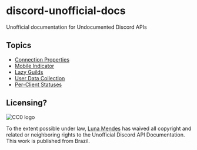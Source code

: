 # discord-unofficial-docs

Unofficial documentation for Undocumented Discord APIs

## Topics

 - [Connection Properties](/connection_properties.html)
 - [Mobile Indicator](/mobile_indicator.html)
 - [Lazy Guilds](/lazy_guilds.html)
 - [User Data Collection](/science.html)
 - [Per-Client Statuses](per-client_status.html)

## Licensing?

![CC0 logo](https://i.creativecommons.org/p/zero/1.0/88x31.png)

To the extent possible under law, [Luna Mendes](https://l4.pm) has waived all
copyright and related or neighboring rights to the Unofficial Discord API
Documentation. This work is published from Brazil.
